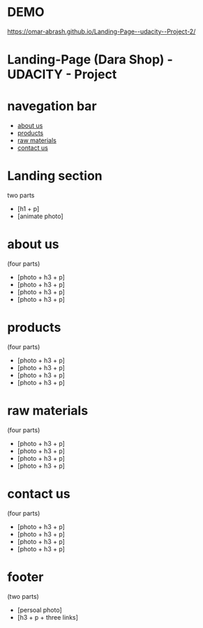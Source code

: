 # DEMO 
https://omar-abrash.github.io/Landing-Page--udacity--Project-2/

# Landing-Page (Dara Shop) - UDACITY - Project
# navegation bar
- [about us](#about-us)
- [products](#products)
- [raw materials](#raw-materials)
- [contact us](#contact-us)
# Landing section
two parts
- [h1 + p]
- [animate photo]
# about us
(four parts)
- [photo + h3 + p]
- [photo + h3 + p]
- [photo + h3 + p]
- [photo + h3 + p]
# products
(four parts)
- [photo + h3 + p]
- [photo + h3 + p]
- [photo + h3 + p]
- [photo + h3 + p]
# raw materials
(four parts)
- [photo + h3 + p]
- [photo + h3 + p]
- [photo + h3 + p]
- [photo + h3 + p]
# contact us
(four parts)
- [photo + h3 + p]
- [photo + h3 + p]
- [photo + h3 + p]
- [photo + h3 + p]
# footer
(two parts)
- [persoal photo]
- [h3 + p + three links]

